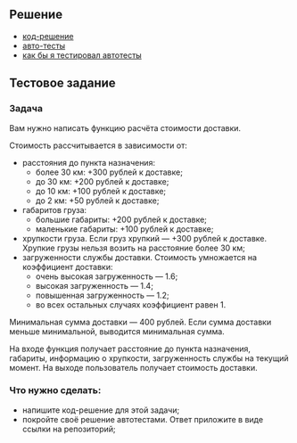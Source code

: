 ## Решение

- [код-решение](shipping.py)
- [авто-тесты](test_shipping.py)
- [как бы я тестировал автотесты](ANSWER.md)

## Тестовое задание
### Задача

Вам нужно написать функцию расчёта стоимости доставки. 

Стоимость рассчитывается в зависимости от:

- расстояния до пункта назначения:
    - более 30 км: +300 рублей к доставке;
    - до 30 км: +200 рублей к доставке;
    - до 10 км: +100 рублей к доставке;
    - до 2 км: +50 рублей к доставке;
- габаритов груза:
    - большие габариты: +200 рублей к доставке;
    - маленькие габариты: +100 рублей к доставке;
- хрупкости груза. Если груз хрупкий — +300 рублей к доставке. Хрупкие грузы нельзя возить на расстояние более 30 км;
- загруженности службы доставки. Стоимость умножается на коэффициент доставки:
    - очень высокая загруженность — 1.6;
    - высокая загруженность — 1.4;
    - повышенная загруженность — 1.2;
    - во всех остальных случаях коэффициент равен 1.

Минимальная сумма доставки — 400 рублей. Если сумма доставки меньше минимальной, выводится минимальная сумма.

На входе функция получает расстояние до пункта назначения, габариты, информацию о хрупкости, загруженность службы на текущий момент. На выходе пользователь получает стоимость доставки.

### Что нужно сделать:

- напишите код-решение для этой задачи;
- покройте своё решение автотестами. Ответ приложите в виде ссылки на репозиторий;

